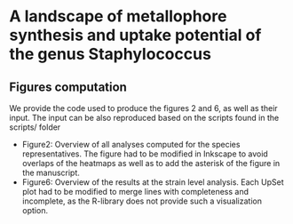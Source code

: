 # A landscape of metallophore synthesis and uptake potential of the genus Staphylococcus
## Figures computation

We provide the code used to produce the figures 2 and 6, as well as their input. The input can be also reproduced based on the scripts found in the scripts/ folder

- Figure2: Overview of all analyses computed for the species representatives. The figure had to be modified in Inkscape to avoid overlaps of the heatmaps as well as to add the asterisk of the figure in the manuscript.
- Figure6: Overview of the results at the strain level analysis. Each UpSet plot had to be modified to merge lines with completeness and incomplete, as the R-library does not provide such a visualization option.  